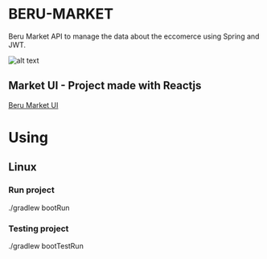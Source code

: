 # BERU-MARKET
Beru Market API to manage the data about the eccomerce using Spring and JWT.

![alt text](https://brandberu.github.io/images/market/Beru-Market_1.png)

## Market UI - Project made with Reactjs
[Beru Market UI](https://github.com/BrandBeru/Merket)

# Using
## Linux
### Run project
./gradlew bootRun
### Testing project
./gradlew bootTestRun
